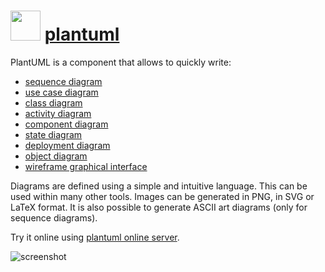 # <img src="https://cdn.rawgit.com/majkinetor/chocolatey/master/plantuml/icon.png" width="48" height="48"/> [plantuml](https://chocolatey.org/packages/plantuml)

PlantUML is a component that allows to quickly write:

- [sequence diagram](http://plantuml.com/sequence.html)
- [use case diagram](http://plantuml.com/usecase.html)
- [class diagram](http://plantuml.com/classes.html)
- [activity diagram](http://plantuml.com/activity2.html)
- [component diagram](http://plantuml.com/component.html)
- [state diagram](http://plantuml.com/state.html)
- [deployment diagram](http://plantuml.com/deployment.html)
- [object diagram](http://plantuml.com/objects.html)
- [wireframe graphical interface](http://plantuml.com/salt.html)

Diagrams are defined using a simple and intuitive language. This can be used within many other tools.
Images can be generated in PNG, in SVG or LaTeX format. It is also possible to generate ASCII art diagrams (only for sequence diagrams).

Try it online using [plantuml online server](http://www.plantuml.com/plantuml/beta).

![screenshot](https://cdn.rawgit.com/majkinetor/chocolatey/master/plantuml/screenshot.png)
